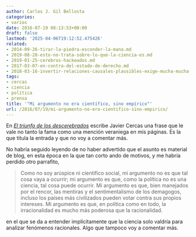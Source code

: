 ```yaml
---
author: Carlos J. Gil Bellosta
categories:
- varios
date: 2016-07-19 08:13:53+00:00
draft: false
lastmod: '2025-04-06T19:12:52.475426'
related:
- 2014-09-26-tirar-la-piedra-esconder-la-mano.md
- 2019-08-28-esto-no-trata-sobre-lo-que-la-ciencia-es.md
- 2019-01-25-cerebros-hackeados.md
- 2017-03-07-en-contra-del-estado-de-derecho.md
- 2018-03-16-invertir-relaciones-causales-plausibles-exige-mucha-mucha-explicacion.md
tags:
- cercas
- ciencia
- política
- prensa
title: '"Mi argumento no era científico, sino empírico"'
url: /2016/07/19/mi-argumento-no-era-cientifico-sino-empirico/
---
```


En _[El triunfo de los descerebrados](http://elpaissemanal.elpais.com/columna/triunfo-los-descerebrados/)_ escribe Javier Cercas una frase que le vale no tanto la fama como una mención veraniega en mis páginas. Es la que titula la entrada y que no voy a comentar más.

No habría seguido leyendo de no haber advertido que el asunto es material de blog, en esta época en la que tan corto ando de motivos, y me habría perdido otro parrafito,

>Como no soy arúspice ni científico social, mi argumento no es que tal cosa vaya a ocurrir; mi argumento es que, como la política no es una ciencia, tal cosa puede ocurrir. Mi argumento es que, bien manejados por el rencor, las mentiras y el sentimentalismo de los demagogos, incluso los países más civilizados pueden votar contra sus propios intereses. Mi argumento es que, en política como en todo, la irracionalidad es mucho más poderosa que la racionalidad.

en el que se da a entender implícitamente que la ciencia solo valdría para analizar fenómenos racionales. Algo que tampoco voy a comentar más.